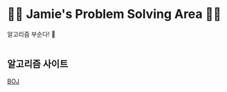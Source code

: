 # :ok_woman: Jamie's Problem Solving Area :ok_woman:
알고리즘 부순다! :punch:
```
```
## 알고리즘 사이트
[BOJ](https://www.acmicpc.net/)
